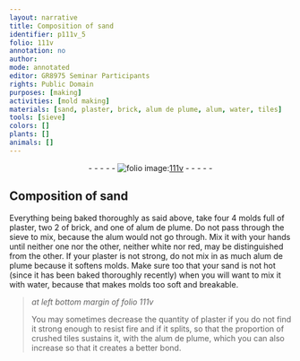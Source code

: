 ```yaml
---
layout: narrative
title: Composition of sand
identifier: p111v_5
folio: 111v
annotation: no
author:
mode: annotated
editor: GR8975 Seminar Participants
rights: Public Domain
purposes: [making]
activities: [mold making]
materials: [sand, plaster, brick, alum de plume, alum, water, tiles]
tools: [sieve]
colors: []
plants: []
animals: []
---
```


 <div class="folio" align="center">- - - - - <a href="http://gallica.bnf.fr/ark:/12148/btv1b10500001g/f228.image" target="_blank"><img src="https://cu-mkp.github.io/GR8975-edition/assets/photo-icon.png" alt="folio image: " style="display:inline-block; margin-bottom:-3px;"/>111v</a> - - - - - </div>  <span class="activity"></span> 

## Composition of <span class="material">sand</span>

 
Everything being baked thoroughly as said above, take four 4 molds full of <span class="material">plaster</span>, two 2 of <span class="material">brick</span>, and one of <span class="material"><span class="foreign">alum de plume</span></span>. Do not pass through the <span class="tool">sieve</span> to mix, because the <span class="material">alum</span> would not go through. Mix it with your hands until neither one nor the other, neither white nor red, may be distinguished from the other. If your <span class="material">plaster</span> is not strong, do not mix in as much <span class="material"><span class="foreign">alum de plume</span></span> because it softens molds. Make sure too that your <span class="material">sand</span> is not hot (since it has been baked thoroughly recently) when you will want to mix it with <span class="material">water</span>, because that makes molds too soft and breakable.
 
> *at left bottom margin of folio 111v*
> 
>  You may sometimes decrease the quantity of <span class="material">plaster</span> if you do not find it strong enough to resist fire and if it splits, so that the proportion of crushed <span class="material">tiles</span> sustains it, with the <span class="material"><span class="foreign">alum de plume</span></span>, which you can also increase so that it creates a better bond.
 